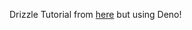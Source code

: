 Drizzle Tutorial from [here](https://orm.drizzle.team/docs/get-started/postgresql-new) but using Deno!
